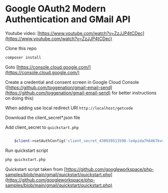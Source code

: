 # Google OAuth2 Modern Authentication and GMail API

Youtube video: [https://www.youtube.com/watch?v=ZzJJP4tCDec](https://www.youtube.com/watch?v=ZzJJP4tCDec)

Clone this repo

```sh
composer install
```

Goto [https://console.cloud.google.com/](https://console.cloud.google.com/)

Create a credential and consent screen in Google Cloud Console ([https://github.com/toggenation/gmail-email-send](https://github.com/toggenation/gmail-email-send) for better instructions on doing this)

When adding use local redirect URI `http://localhost/getcode`

Download the client_secret*.json file

Add client_secret to `quickstart.php`

```php

    $client->setAuthConfig('client_secret_430939513598-le4pida7h6467kvvr552ebhmjiurj5cr.apps.googleusercontent.com.json');

```

Run quickstart script

```sh
php quickstart.php
```

Quickstart script taken from [https://github.com/googleworkspace/php-samples/blob/main/gmail/quickstart/quickstart.php](https://github.com/googleworkspace/php-samples/blob/main/gmail/quickstart/quickstart.php)


